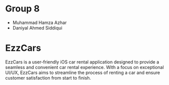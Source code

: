 # Group 8
- Muhammad Hamza Azhar
- Daniyal Ahmed Siddiqui


# EzzCars
EzzCars is a user-friendly iOS car rental application designed to provide a seamless and convenient car rental experience. With a focus on exceptional UI/UX, EzzCars aims to streamline the process of renting a car and ensure customer satisfaction from start to finish.
